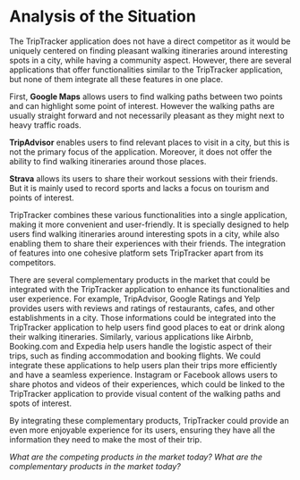 # Analysis of the Situation

The TripTracker application does not have a direct competitor as it would be uniquely centered on 
finding pleasant walking itineraries around interesting spots in a city, while having a community aspect.
However, there are several applications that offer functionalities similar to the TripTracker application, 
but none of them integrate all these features in one place.

First, **Google Maps** allows users to find walking paths between two points and can highlight some 
point of interest. However the walking paths are usually straight forward and not necessarily pleasant 
as they might next to heavy traffic roads.

**TripAdvisor** enables users to find relevant places to visit in a city, but this is not the primary 
focus of the application. Moreover, it does not offer the ability to find walking itineraries around 
those places.

**Strava** allows its users to share their workout sessions with their friends. But it is mainly used
to record sports and lacks a focus on tourism and points of interest.

TripTracker combines these various functionalities into a single application, making it more convenient 
and user-friendly. It is specially designed to help users find walking itineraries around interesting 
spots in a city, while also enabling them to share their experiences with their friends. The integration 
of features into one cohesive platform sets TripTracker apart from its competitors.


There are several complementary products in the market that could be integrated with the TripTracker 
application to enhance its functionalities and user experience. For example, TripAdvisor, Google Ratings 
and Yelp provides users with reviews and ratings of restaurants, cafes, and other establishments in a city.
Those informations could be integrated into the TripTracker application to help users find good places 
to eat or drink along their walking itineraries.
Similarly, various applications like Airbnb, Booking.com and Expedia help users handle the logistic 
aspect of their trips, such as finding accommodation and booking flights. We could integrate these
applications to help users plan their trips more efficiently and have a seamless experience.
Instagram or Facebook allows users to share photos and videos of their experiences, which could be 
linked to the TripTracker application to provide visual content of the walking paths and spots of interest.

By integrating these complementary products, TripTracker could provide an even more enjoyable experience 
for its users, ensuring they have all the information they need to make the most of their trip.


*What are the competing products in the market today?*
*What are the complementary products in the market today?*

